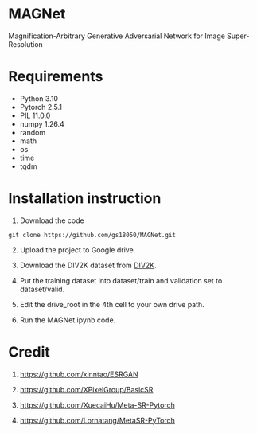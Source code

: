 # MAGNet
Magnification-Arbitrary Generative Adversarial Network for Image Super-Resolution

# Requirements

* Python 3.10
* Pytorch 2.5.1
* PIL 11.0.0
* numpy 1.26.4
* random
* math
* os
* time
* tqdm


# Installation instruction

1. Download the code

```
git clone https://github.com/gs18050/MAGNet.git
```

2. Upload the project to Google drive.

3. Download the DIV2K dataset from [DIV2K](https://data.vision.ee.ethz.ch/cvl/DIV2K/).

4. Put the training dataset into dataset/train and validation set to dataset/valid.

5. Edit the drive_root in the 4th cell to your own drive path.

6. Run the MAGNet.ipynb code.

# Credit

1. https://github.com/xinntao/ESRGAN

2. https://github.com/XPixelGroup/BasicSR

3. https://github.com/XuecaiHu/Meta-SR-Pytorch

4. https://github.com/Lornatang/MetaSR-PyTorch
